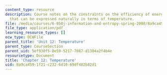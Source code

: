 ```yaml
---
content_type: resource
description: Course notes on the constraints on the efficiency of energy conversion
  that can be expressed naturally in terms of temperature.
file: /media/courses/6-050j-information-and-entropy-spring-2008/8a9ca4591f21c2326d1069df402b82d1_MIT6_050JS08_chapter12.pdf
file_type: application/pdf
learning_resource_types: []
ocw_type: OCWFile
parent_title: 'Unit 12: Temperature'
parent_type: CourseSection
parent_uid: 5ef930f5-8e59-5217-7087-d1304a2f4b4e
resourcetype: Document
title: 'Chapter 12: Temperature'
uid: 8a9ca459-1f21-c232-6d10-69df402b82d1
---
```

